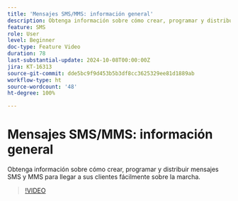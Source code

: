 ```yaml
---
title: 'Mensajes SMS/MMS: información general'
description: Obtenga información sobre cómo crear, programar y distribuir mensajes SMS y MMS para llegar a sus clientes fácilmente sobre la marcha.
feature: SMS
role: User
level: Beginner
doc-type: Feature Video
duration: 78
last-substantial-update: 2024-10-08T00:00:00Z
jira: KT-16313
source-git-commit: dde5bc9f9d453b5b3df8cc3625329ee81d1889ab
workflow-type: ht
source-wordcount: '48'
ht-degree: 100%

---
```



# Mensajes SMS/MMS: información general

Obtenga información sobre cómo crear, programar y distribuir mensajes SMS y MMS para llegar a sus clientes fácilmente sobre la marcha.

>[!VIDEO](https://video.tv.adobe.com/v/3432680/?learn=on)
